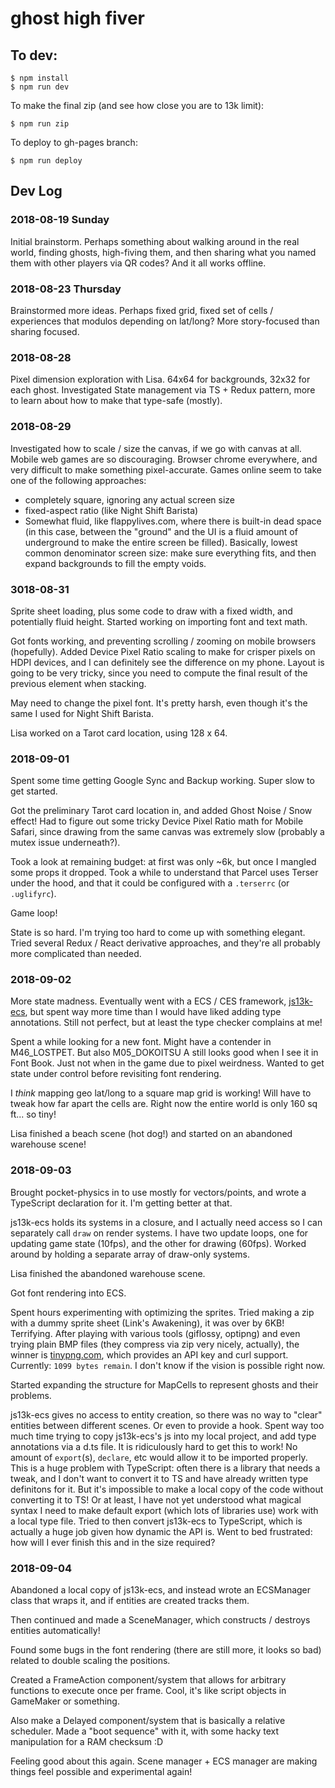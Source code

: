 ghost high fiver
================


To dev:
-------

```
$ npm install
$ npm run dev
```

To make the final zip (and see how close you are to 13k limit):

```
$ npm run zip
```

To deploy to gh-pages branch:

```
$ npm run deploy
```


Dev Log
-------

### 2018-08-19 Sunday

Initial brainstorm. Perhaps something about walking around in the real world, finding ghosts, high-fiving them, and then sharing what you named them with other players via QR codes? And it all works offline.

### 2018-08-23 Thursday

Brainstormed more ideas. Perhaps fixed grid, fixed set of cells / experiences that modulos depending on lat/long? More story-focused than sharing focused.

### 2018-08-28

Pixel dimension exploration with Lisa. 64x64 for backgrounds, 32x32 for each ghost. Investigated State management via TS + Redux pattern, more to learn about how to make that type-safe (mostly).

### 2018-08-29

Investigated how to scale / size the canvas, if we go with canvas at all. Mobile web games are so discouraging. Browser chrome everywhere, and very difficult to make something pixel-accurate. Games online seem to take one of the following approaches:

- completely square, ignoring any actual screen size
- fixed-aspect ratio (like Night Shift Barista)
- Somewhat fluid, like flappylives.com, where there is built-in dead space (in this case, between the "ground" and the UI is a fluid amount of underground to make the entire screen be filled). Basically, lowest common denominator screen size: make sure everything fits, and then expand backgrounds to fill the empty voids.

### 3018-08-31

Sprite sheet loading, plus some code to draw with a fixed width, and potentially fluid height. Started working on importing font and text math.

Got fonts working, and preventing scrolling / zooming on mobile browsers (hopefully). Added Device Pixel Ratio scaling to make for crisper pixels on HDPI devices, and I can definitely see the difference on my phone. Layout is going to be very tricky, since you need to compute the final result of the previous element when stacking.

May need to change the pixel font. It's pretty harsh, even though it's the same I used for Night Shift Barista.

Lisa worked on a Tarot card location, using 128 x 64.

### 2018-09-01

Spent some time getting Google Sync and Backup working. Super slow to get started.

Got the preliminary Tarot card location in, and added Ghost Noise / Snow effect! Had to figure out some tricky Device Pixel Ratio math for Mobile Safari, since drawing from the same canvas was extremely slow (probably a mutex issue underneath?).

Took a look at remaining budget: at first was only ~6k, but once I mangled some props it dropped. Took a while to understand that Parcel uses Terser under the hood, and that it could be configured with a `.terserrc` (or `.uglifyrc`).

Game loop!

State is so hard. I'm trying too hard to come up with something elegant. Tried several Redux / React derivative approaches, and they're all probably more complicated than needed.

### 2018-09-02

More state madness. Eventually went with a ECS / CES framework, [js13k-ecs](https://github.com/kutuluk/js13k-ecs), but spent way more time than I would have liked adding type annotations. Still not perfect, but at least the type checker complains at me!

Spent a while looking for a new font. Might have a contender in M46_LOSTPET. But also M05_DOKOITSU A still looks good when I see it in Font Book. Just not when in the game due to pixel weirdness. Wanted to get state under control before revisiting font rendering.

I _think_ mapping geo lat/long to a square map grid is working! Will have to tweak how far apart the cells are. Right now the entire world is only 160 sq ft... so tiny!

Lisa finished a beach scene (hot dog!) and started on an abandoned warehouse scene!

### 2018-09-03

Brought pocket-physics in to use mostly for vectors/points, and wrote a TypeScript declaration for it. I'm getting better at that.

js13k-ecs holds its systems in a closure, and I actually need access so I can separately call `draw` on render systems. I have two update loops, one for updating game state (10fps), and the other for drawing (60fps). Worked around by holding a separate array of draw-only systems.

Lisa finished the abandoned warehouse scene.

Got font rendering into ECS.

Spent hours experimenting with optimizing the sprites. Tried making a zip with a dummy sprite sheet (Link's Awakening), it was over by 6KB! Terrifying. After playing with various tools (giflossy, optipng) and even trying plain BMP files (they compress via zip very nicely, actually), the winner is [tinypng.com](https://tinypng.com/), which provides an API key and curl support. Currently: `1099 bytes remain`. I don't know if the vision is possible right now.

Started expanding the structure for MapCells to represent ghosts and their problems.

js13k-ecs gives no access to entity creation, so there was no way to "clear" entities between different scenes. Or even to provide a hook. Spent way too much time trying to copy js13k-ecs's js into my local project, and add type annotations via a d.ts file. It is ridiculously hard to get this to work! No amount of `export`(s), `declare`, etc would allow it to be imported properly. This is a huge problem with TypeScript: often there is a library that needs a tweak, and I don't want to convert it to TS and have already written type definitons for it. But it's impossible to make a local copy of the code without converting it to TS! Or at least, I have not yet understood what magical syntax I need to make default export (which lots of libraries use) work with a local type file. Tried to then convert js13k-ecs to TypeScript, which is actually a huge job given how dynamic the API is. Went to bed frustrated: how will I ever finish this and in the size required?

### 2018-09-04

Abandoned a local copy of js13k-ecs, and instead wrote an ECSManager class that wraps it, and if entities are created tracks them.

Then continued and made a SceneManager, which constructs / destroys entities automatically!

Found some bugs in the font rendering (there are still more, it looks so bad) related to double scaling the positions.

Created a FrameAction component/system that allows for arbitrary functions to execute once per frame. Cool, it's like script objects in GameMaker or something.

Also make a Delayed component/system that is basically a relative scheduler. Made a "boot sequence" with it, with some hacky text manipulation for a RAM checksum :D

Feeling good about this again. Scene manager + ECS manager are making things feel possible and experimental again!
